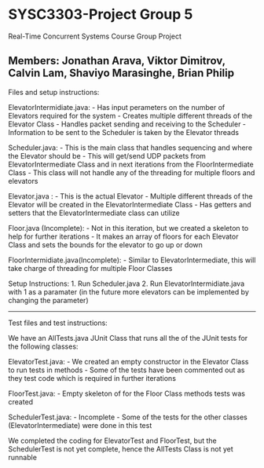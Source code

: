 # SYSC3303-Project Group 5
Real-Time Concurrent Systems Course Group Project

Members: Jonathan Arava, Viktor Dimitrov, Calvin Lam, Shaviyo Marasinghe, Brian Philip
----------------------------------------------------------------------------------------------------------------------------------------

Files and setup instructions:

ElevatorIntermidiate.java:
	- Has input perameters on the number of Elevators required for the system
	- Creates multiple different threads of the Elevator Class
	- Handles packet sending and receiving to the Scheduler
	- Information to be sent to the Scheduler is taken by the Elevator threads

Scheduler.java:
	- This is the main class that handles sequencing and where the Elevator should be
	- This will get/send UDP packets from ElevatorIntermediate Class and in next iterations from the FloorIntermediate Class
	- This class will not handle any of the threading for multiple floors and elevators

Elevator.java : 
	- This is the actual Elevator
	- Multiple different threads of the Elevator will be created in the ElevatorIntermediate Class
	- Has getters and setters that the ElevatorIntermediate class can utilize

Floor.java (Incomplete):
	- Not in this iteration, but we created a skeleton to help for further iterations
	- It makes an array of floors for each Elevator Class and sets the bounds for the elevator to go up or down

FloorIntermidiate.java(Incomplete):
	- Similar to ElevatorIntermediate, this will take charge of threading for multiple Floor Classes

Setup Instructions:
	1. Run Scheduler.java
	2. Run ElevatorIntermidiate.java with 1 as a paramater (in the future more elevators can be implemented by changing the parameter)

----------------------------------------------------------------------------------------------------------------------------------------

Test files and test instructions:


We have an AllTests.java JUnit Class that runs all the of the JUnit tests for the following classes: 

ElevatorTest.java:
	- We created an empty constructor in the Elevator Class to run tests in methods 
	- Some of the tests have been commented out as they test code which is required in further iterations

FloorTest.java:
	- Empty skeleton of for the Floor Class methods tests was created

SchedulerTest.java:
	- Incomplete
	- Some of the tests for the other classes (ElevatorIntermediate) were done in this test

We completed the coding for ElevatorTest and FloorTest, but the SchedulerTest is not yet complete, hence the AllTests Class is not yet runnable

